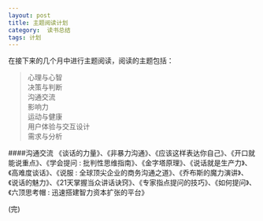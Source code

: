 ```yaml
---
layout: post
title: 主题阅读计划
category:  读书总结
tags: 计划
---
```

在接下来的几个月中进行主题阅读，阅读的主题包括：

> 心理与心智     
> 决策与判断         
> 沟通交流       
> 影响力       
> 运动与健康     
> 用户体验与交互设计     
> 需求与分析      

####沟通交流
《谈话的力量》、《非暴力沟通》、《应该这样表达你自己》、《开口就能说重点》、《学会提问 : 批判性思维指南》、《金字塔原理》、《说话就是生产力》、《高难度谈话》、《说服 : 全球顶尖企业的商务沟通之道》、《乔布斯的魔力演讲》、《说话的魅力》、《21天掌握当众讲话诀窍》、《专家指点提问的技巧》、《如何提问》、《六顶思考帽 : 迅速搭建智力资本扩张的平台》



(完)




